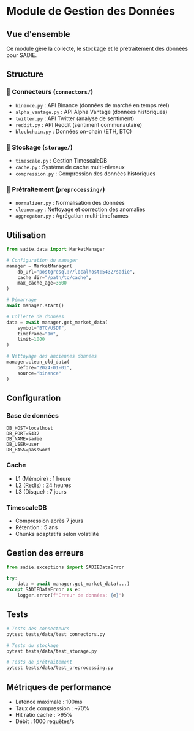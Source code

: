 # Module de Gestion des Données

## Vue d'ensemble

Ce module gère la collecte, le stockage et le prétraitement des données pour SADIE.

## Structure

### 📡 Connecteurs (`connectors/`)
- `binance.py` : API Binance (données de marché en temps réel)
- `alpha_vantage.py` : API Alpha Vantage (données historiques)
- `twitter.py` : API Twitter (analyse de sentiment)
- `reddit.py` : API Reddit (sentiment communautaire)
- `blockchain.py` : Données on-chain (ETH, BTC)

### 💾 Stockage (`storage/`)
- `timescale.py` : Gestion TimescaleDB
- `cache.py` : Système de cache multi-niveaux
- `compression.py` : Compression des données historiques

### 🔄 Prétraitement (`preprocessing/`)
- `normalizer.py` : Normalisation des données
- `cleaner.py` : Nettoyage et correction des anomalies
- `aggregator.py` : Agrégation multi-timeframes

## Utilisation

```python
from sadie.data import MarketManager

# Configuration du manager
manager = MarketManager(
    db_url="postgresql://localhost:5432/sadie",
    cache_dir="/path/to/cache",
    max_cache_age=3600
)

# Démarrage
await manager.start()

# Collecte de données
data = await manager.get_market_data(
    symbol="BTC/USDT",
    timeframe="1m",
    limit=1000
)

# Nettoyage des anciennes données
manager.clean_old_data(
    before="2024-01-01",
    source="binance"
)
```

## Configuration

### Base de données
```env
DB_HOST=localhost
DB_PORT=5432
DB_NAME=sadie
DB_USER=user
DB_PASS=password
```

### Cache
- L1 (Mémoire) : 1 heure
- L2 (Redis) : 24 heures
- L3 (Disque) : 7 jours

### TimescaleDB
- Compression après 7 jours
- Rétention : 5 ans
- Chunks adaptatifs selon volatilité

## Gestion des erreurs

```python
from sadie.exceptions import SADIEDataError

try:
    data = await manager.get_market_data(...)
except SADIEDataError as e:
    logger.error(f"Erreur de données: {e}")
```

## Tests

```bash
# Tests des connecteurs
pytest tests/data/test_connectors.py

# Tests du stockage
pytest tests/data/test_storage.py

# Tests de prétraitement
pytest tests/data/test_preprocessing.py
```

## Métriques de performance

- Latence maximale : 100ms
- Taux de compression : ~70%
- Hit ratio cache : >95%
- Débit : 1000 requêtes/s
``` 